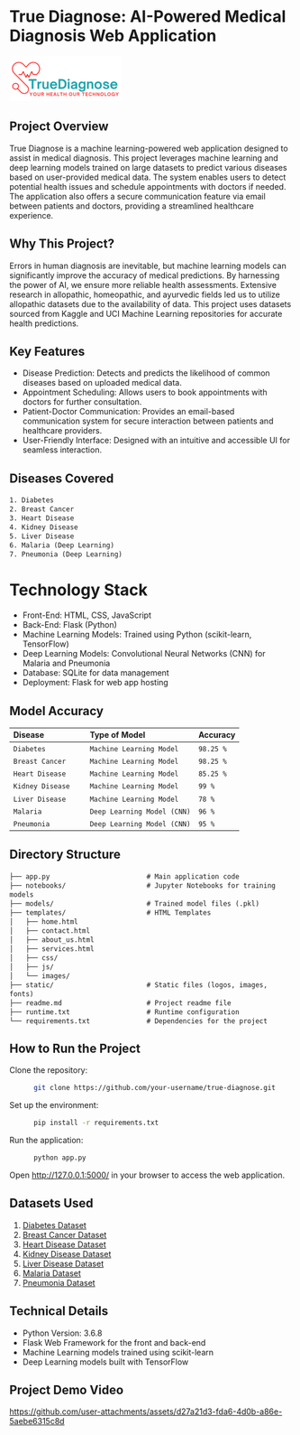 
# True Diagnose: AI-Powered Medical Diagnosis Web Application

![Logo](TrueDiagnose_Logo.png)

## Project Overview

True Diagnose is a machine learning-powered web application designed to assist in medical diagnosis. This project leverages machine learning and deep learning models trained on large datasets to predict various diseases based on user-provided medical data. The system enables users to detect potential health issues and schedule appointments with doctors if needed. The application also offers a secure communication feature via email between patients and doctors, providing a streamlined healthcare experience.

## Why This Project?

Errors in human diagnosis are inevitable, but machine learning models can significantly improve the accuracy of medical predictions. By harnessing the power of AI, we ensure more reliable health assessments. Extensive research in allopathic, homeopathic, and ayurvedic fields led us to utilize allopathic datasets due to the availability of data. This project uses datasets sourced from Kaggle and UCI Machine Learning repositories for accurate health predictions.

## Key Features

 - Disease Prediction: Detects and predicts the likelihood of common diseases based on uploaded medical data.
 - Appointment Scheduling: Allows users to book appointments with doctors for further consultation.
 - Patient-Doctor Communication: Provides an email-based communication system for secure interaction between patients and healthcare providers.
 - User-Friendly Interface: Designed with an intuitive and accessible UI for seamless interaction.

## Diseases Covered

    1. Diabetes
    2. Breast Cancer
    3. Heart Disease
    4. Kidney Disease
    5. Liver Disease
    6. Malaria (Deep Learning)
    7. Pneumonia (Deep Learning)

# Technology Stack

+ Front-End: HTML, CSS, JavaScript
+ Back-End: Flask (Python)
+ Machine Learning Models: Trained using Python (scikit-learn, TensorFlow)
+ Deep Learning Models: Convolutional Neural Networks (CNN) for Malaria and Pneumonia
+ Database: SQLite for data management
+ Deployment: Flask for web app hosting

## Model Accuracy

| Disease | Type of Model    | Accuracy   |
| :-------- | :------- | :------------------------- |
| `Diabetes` | `Machine Learning Model` | `98.25 % `|
| `Breast Cancer` | `Machine Learning Model` | `98.25 % `|
| `Heart Disease    ` | `Machine Learning Model` | `85.25 % `|
| `Kidney Disease` | `Machine Learning Model` | `99 % `|
| `Liver Disease` | `Machine Learning Model` | `78 % `|
| `Malaria` | `Deep Learning Model (CNN)` | `96 % `|
| `Pneumonia` | `Deep Learning Model (CNN)` | `95 % `|

## Directory Structure

    ├── app.py                        # Main application code
    ├── notebooks/                    # Jupyter Notebooks for training models
    ├── models/                       # Trained model files (.pkl)
    ├── templates/                    # HTML Templates
    │   ├── home.html
    │   ├── contact.html
    │   ├── about_us.html
    │   ├── services.html
    │   ├── css/
    │   ├── js/
    │   └── images/
    ├── static/                       # Static files (logos, images, fonts)
    ├── readme.md                     # Project readme file
    ├── runtime.txt                   # Runtime configuration
    └── requirements.txt              # Dependencies for the project

## How to Run the Project

  Clone the repository:
  
  ```bash
        git clone https://github.com/your-username/true-diagnose.git
  ```

  Set up the environment:

  ```bash
        pip install -r requirements.txt
  ```

  Run the application:

  ```bash
        python app.py
  ```

  Open http://127.0.0.1:5000/ in your browser to access the web application.

## Datasets Used

1. [Diabetes Dataset](https://www.kaggle.com/datasets/uciml/pima-indians-diabetes-database)
2. [Breast Cancer Dataset](https://www.kaggle.com/datasets/uciml/breast-cancer-wisconsin-data)
3. [Heart Disease Dataset](https://www.kaggle.com/datasets/uciml/breast-cancer-wisconsin-data)
4. [Kidney Disease Dataset](https://www.kaggle.com/datasets/mansoordaku/ckdisease)
5. [Liver Disease Dataset](https://www.kaggle.com/datasets/uciml/indian-liver-patient-records)
6. [Malaria Dataset](https://www.kaggle.com/datasets/iarunava/cell-images-for-detecting-malaria)
7. [Pneumonia Dataset](https://www.kaggle.com/datasets/paultimothymooney/chest-xray-pneumonia)

## Technical Details

- Python Version: 3.6.8
- Flask Web Framework for the front and back-end
- Machine Learning models trained using scikit-learn
- Deep Learning models built with TensorFlow

## Project Demo Video

https://github.com/user-attachments/assets/d27a21d3-fda6-4d0b-a86e-5aebe6315c8d











